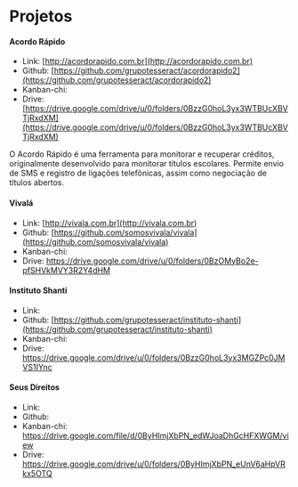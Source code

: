 # Projetos

#### Acordo Rápido

* Link: [http://acordorapido.com.br](http://acordorapido.com.br)
* Github: [https://github.com/grupotesseract/acordorapido2](https://github.com/grupotesseract/acordorapido2)
* Kanban-chi: 
* Drive: [https://drive.google.com/drive/u/0/folders/0BzzG0hoL3yx3WTBUcXBVTjRxdXM](https://drive.google.com/drive/u/0/folders/0BzzG0hoL3yx3WTBUcXBVTjRxdXM)

O Acordo Rápido é uma ferramenta para monitorar e recuperar créditos, originalmente desenvolvido para monitorar títulos escolares. Permite envio de SMS e registro de ligações telefônicas, assim como negociação de títulos abertos.

#### Vivalá

* Link: [http://vivala.com.br](http://vivala.com.br)
* Github: [https://github.com/somosvivala/vivala](https://github.com/somosvivala/vivala)
* Kanban-chi: 
* Drive: https://drive.google.com/drive/u/0/folders/0BzOMyBo2e-pfSHVkMVY3R2Y4dHM

#### Instituto Shanti

* Link:
* Github: [https://github.com/grupotesseract/instituto-shanti](https://github.com/grupotesseract/instituto-shanti)
* Kanban-chi: 
* Drive: https://drive.google.com/drive/u/0/folders/0BzzG0hoL3yx3MGZPc0JMVS1IYnc

#### Seus Direitos

* Link: 
* Github: 
* Kanban-chi: https://drive.google.com/file/d/0ByHImjXbPN_edWJoaDhGcHFXWGM/view
* Drive: https://drive.google.com/drive/u/0/folders/0ByHImjXbPN_eUnV6aHpVRkx5OTQ
<!--stackedit_data:
eyJoaXN0b3J5IjpbLTE5ODk4MDc2MTJdfQ==
-->